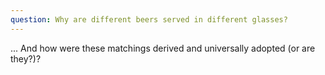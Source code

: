 ```yaml
---
question: Why are different beers served in different glasses?
---
```


... And how were these matchings derived and universally adopted (or are they?)?
